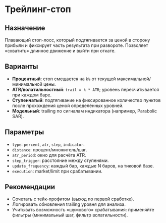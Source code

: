 # Трейлинг-стоп

## Назначение
Плавающий стоп-лосс, который подтягивается за ценой в сторону прибыли и фиксирует часть результата при развороте. Позволяет «схватить» длинное движение и выйти при откате.

## Варианты
- **Процентный**: стоп смещается на `k%` от текущей максимальной/минимальной цены.
- **ATR/волатильностный**: `trail = k * ATR`; уровень пересчитывается при каждом баре.
- **Ступенчатый**: подтягивание на фиксированное количество пунктов после прохождения ценой определённых уровней.
- **Модельный**: trailing по сигналам индикатора (например, Parabolic SAR).

## Параметры
- `type`: `percent`, `atr`, `step`, `indicator`.
- `distance`: процент/множитель/шаг.
- `atr_period`: окно для расчёта ATR.
- `step_trigger`: расстояние между ступенями.
- `update_frequency`: каждый бар, каждые N баров, на тиковой базе.
- `execution`: market/limit при срабатывании.

## Рекомендации
- Сочетать с тейк-профитом (выход по первой сработке).
- Логировать обновления trailing уровня для анализа.
- Учитывать возможность «шумового» срабатывания: применяйте фильтры (минимальный шаг, фильтр волатильности).
